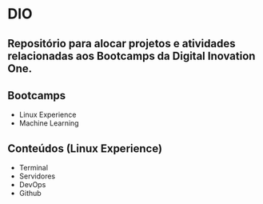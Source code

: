 # DIO
## Repositório para alocar projetos e atividades relacionadas aos Bootcamps da Digital Inovation One.

## Bootcamps
- Linux Experience
- Machine Learning

## Conteúdos (Linux Experience)
- Terminal
- Servidores
- DevOps
- Github
